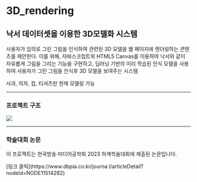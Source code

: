 # 3D_rendering
<h2>낙서 데이터셋을 이용한 3D모델화 시스템 </h2>
<p>사용자가 임의로 그린 그림을 인식하여 관련된 3D 모델을 웹 페이지에 렌더링하는 콘텐츠를 제안한다. 이를 위해, 자바스크립트와 HTML5 Canvas를 이용하여 낙서와 같이 자유롭게 그림을 그리는 기능을 구현하고, 딥러닝 기반의 미리 학습된 인식 모델을 사용하여 사용자가 그린 그림을 인식후 3D 모델을 보여주는 시스템</P>
<p>사과, 의자, 컵, 티셔츠만 현재 모델링 가능</P>
<hr>
<h3>프로젝트 구조</h3>
<img src="https://github.com/koo995/3D_rendering/assets/107671886/a5183b11-9ab0-44dd-be5b-4dc989f2d9aa">
<hr>
<h3>학술대회 논문</h3>
<p>이 프로젝트는 한국방송·미디어공학회 2023 하계학술대회에 제출된 논문입니다.</p>
[링크 클릭](https://www.dbpia.co.kr/journa l/articleDetail?nodeId=NODE11514282)
